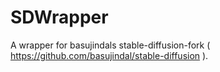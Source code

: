 # SDWrapper
A wrapper for basujindals stable-diffusion-fork ( https://github.com/basujindal/stable-diffusion ).
